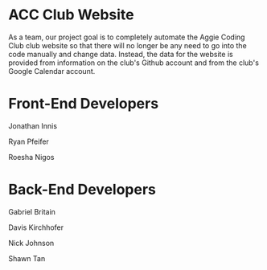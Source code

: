 # ACC Club Website
As a team, our project goal is to completely automate the Aggie Coding Club club website so that there will no longer be any need to go into the code manually and change data. Instead, the data for the website is provided from information on the club's Github account and from the club's Google Calendar account.

# Front-End Developers
Jonathan Innis

Ryan Pfeifer

Roesha Nigos

# Back-End Developers
Gabriel Britain

Davis Kirchhofer

Nick Johnson

Shawn Tan
